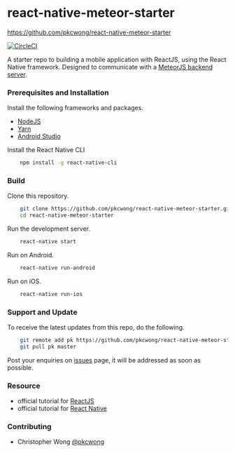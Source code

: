 # react-native-meteor-starter

https://github.com/pkcwong/react-native-meteor-starter

[![CircleCI](https://circleci.com/gh/pkcwong/react-native-meteor-starter.svg?style=shield)](https://circleci.com/gh/pkcwong/react-native-meteor-starter)

A starter repo to building a mobile application with ReactJS, using the React Native framework. Designed to communicate with a [MeteorJS backend server](https://github.com/pkcwong/meteor-react-starter).

### Prerequisites and Installation

Install the following frameworks and packages.

- [NodeJS](https://nodejs.org/en/)
- [Yarn](https://yarnpkg.com/en/)
- [Android Studio](https://developer.android.com/studio/)

Install the React Native CLI

```Bash
    npm install -g react-native-cli
```

### Build

Clone this repository.

```Bash
    git clone https://github.com/pkcwong/react-native-meteor-starter.git
    cd react-native-meteor-starter
```

Run the development server.

```Bash
    react-native start
```

Run on Android.

```Bash
    react-native run-android
```

Run on iOS.

```Bash
    react-native run-ios
```

### Support and Update

To receive the latest updates from this repo, do the following.

```bash
    git remote add pk https://github.com/pkcwong/react-native-meteor-starter.git
    git pull pk master
```

Post your enquiries on [issues](https://github.com/pkcwong/react-native-meteor-starter/issues) page, it will be addressed as soon as possible.

### Resource

- official tutorial for [ReactJS](https://reactjs.org/)
- official tutorial for [React Native](https://facebook.github.io/react-native/docs/getting-started)

### Contributing

- Christopher Wong [@pkcwong](https://github.com/pkcwong)
